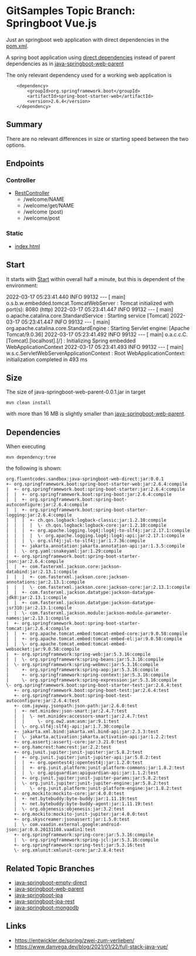 # GitSamples Topic Branch: Springboot Vue.js
Just an springboot web application with direct dependencies in the 
[pom.xml](pom.xml).                 

A spring boot application using [direct dependencies](pom.xml) instead of
parent dependencies as in [java-springboot-web-parent](../../tree/java-springboot-web-parent)

The only relevant dependency used for a working web application is

		<dependency>
			<groupId>org.springframework.boot</groupId>
			<artifactId>spring-boot-starter-web</artifactId>
			<version>2.6.4</version>
		</dependency>

## Summary
There are no relevant differences in size or starting speed between the two options.

## Endpoints
### Controller
* [RestController](main/sources/RestController.java)
  * /welcome/NAME
  * /welcome/get/NAME
  * /welcome (post)
  * /welcome/post

### Static
* [index.html](resources-main/static/index.html)

## Start
It starts with [Start](main/sources/Start.java) within overall half a minute, but this is dependent of the environment: 

2022-03-17 05:23:41.440  INFO 99132 --- [           main] o.s.b.w.embedded.tomcat.TomcatWebServer  : Tomcat initialized with port(s): 8080 (http)
2022-03-17 05:23:41.447  INFO 99132 --- [           main] o.apache.catalina.core.StandardService   : Starting service [Tomcat]
2022-03-17 05:23:41.447  INFO 99132 --- [           main] org.apache.catalina.core.StandardEngine  : Starting Servlet engine: [Apache Tomcat/9.0.36]
2022-03-17 05:23:41.492  INFO 99132 --- [           main] o.a.c.c.C.[Tomcat].[localhost].[/]       : Initializing Spring embedded WebApplicationContext
2022-03-17 05:23:41.493  INFO 99132 --- [           main] w.s.c.ServletWebServerApplicationContext : Root WebApplicationContext: initialization completed in 493 ms
## Size
The size of java-springboot-web-parent-0.0.1.jar in target 

    mvn clean install

with more than 16 MB is slightly smaller than [java-springboot-web-parent](../../tree/java-springboot-web-parent). 

## Dependencies
When executing 
   
    mvn dependency:tree

the following is shown: 

    org.fluentcodes.sandbox:java-springboot-web-direct:jar:0.0.1
    +- org.springframework.boot:spring-boot-starter-web:jar:2.6.4:compile
    |  +- org.springframework.boot:spring-boot-starter:jar:2.6.4:compile
    |  |  +- org.springframework.boot:spring-boot:jar:2.6.4:compile
    |  |  +- org.springframework.boot:spring-boot-autoconfigure:jar:2.6.4:compile
    |  |  +- org.springframework.boot:spring-boot-starter-logging:jar:2.6.4:compile
    |  |  |  +- ch.qos.logback:logback-classic:jar:1.2.10:compile
    |  |  |  |  \- ch.qos.logback:logback-core:jar:1.2.10:compile
    |  |  |  +- org.apache.logging.log4j:log4j-to-slf4j:jar:2.17.1:compile
    |  |  |  |  \- org.apache.logging.log4j:log4j-api:jar:2.17.1:compile
    |  |  |  \- org.slf4j:jul-to-slf4j:jar:1.7.36:compile
    |  |  +- jakarta.annotation:jakarta.annotation-api:jar:1.3.5:compile
    |  |  \- org.yaml:snakeyaml:jar:1.29:compile
    |  +- org.springframework.boot:spring-boot-starter-json:jar:2.6.4:compile
    |  |  +- com.fasterxml.jackson.core:jackson-databind:jar:2.13.1:compile
    |  |  |  +- com.fasterxml.jackson.core:jackson-annotations:jar:2.13.1:compile
    |  |  |  \- com.fasterxml.jackson.core:jackson-core:jar:2.13.1:compile
    |  |  +- com.fasterxml.jackson.datatype:jackson-datatype-jdk8:jar:2.13.1:compile
    |  |  +- com.fasterxml.jackson.datatype:jackson-datatype-jsr310:jar:2.13.1:compile
    |  |  \- com.fasterxml.jackson.module:jackson-module-parameter-names:jar:2.13.1:compile
    |  +- org.springframework.boot:spring-boot-starter-tomcat:jar:2.6.4:compile
    |  |  +- org.apache.tomcat.embed:tomcat-embed-core:jar:9.0.58:compile
    |  |  +- org.apache.tomcat.embed:tomcat-embed-el:jar:9.0.58:compile
    |  |  \- org.apache.tomcat.embed:tomcat-embed-websocket:jar:9.0.58:compile
    |  +- org.springframework:spring-web:jar:5.3.16:compile
    |  |  \- org.springframework:spring-beans:jar:5.3.16:compile
    |  \- org.springframework:spring-webmvc:jar:5.3.16:compile
    |     +- org.springframework:spring-aop:jar:5.3.16:compile
    |     +- org.springframework:spring-context:jar:5.3.16:compile
    |     \- org.springframework:spring-expression:jar:5.3.16:compile
    \- org.springframework.boot:spring-boot-starter-test:jar:2.6.4:test
       +- org.springframework.boot:spring-boot-test:jar:2.6.4:test
       +- org.springframework.boot:spring-boot-test-autoconfigure:jar:2.6.4:test
       +- com.jayway.jsonpath:json-path:jar:2.6.0:test
       |  +- net.minidev:json-smart:jar:2.4.7:test
       |  |  \- net.minidev:accessors-smart:jar:2.4.7:test
       |  |     \- org.ow2.asm:asm:jar:9.1:test
       |  \- org.slf4j:slf4j-api:jar:1.7.30:compile
       +- jakarta.xml.bind:jakarta.xml.bind-api:jar:2.3.3:test
       |  \- jakarta.activation:jakarta.activation-api:jar:1.2.2:test
       +- org.assertj:assertj-core:jar:3.21.0:test
       +- org.hamcrest:hamcrest:jar:2.2:test
       +- org.junit.jupiter:junit-jupiter:jar:5.8.2:test
       |  +- org.junit.jupiter:junit-jupiter-api:jar:5.8.2:test
       |  |  +- org.opentest4j:opentest4j:jar:1.2.0:test
       |  |  +- org.junit.platform:junit-platform-commons:jar:1.8.2:test
       |  |  \- org.apiguardian:apiguardian-api:jar:1.1.2:test
       |  +- org.junit.jupiter:junit-jupiter-params:jar:5.8.2:test
       |  \- org.junit.jupiter:junit-jupiter-engine:jar:5.8.2:test
       |     \- org.junit.platform:junit-platform-engine:jar:1.8.2:test
       +- org.mockito:mockito-core:jar:4.0.0:test
       |  +- net.bytebuddy:byte-buddy:jar:1.11.19:test
       |  +- net.bytebuddy:byte-buddy-agent:jar:1.11.19:test
       |  \- org.objenesis:objenesis:jar:3.2:test
       +- org.mockito:mockito-junit-jupiter:jar:4.0.0:test
       +- org.skyscreamer:jsonassert:jar:1.5.0:test
       |  \- com.vaadin.external.google:android-json:jar:0.0.20131108.vaadin1:test
       +- org.springframework:spring-core:jar:5.3.16:compile
       |  \- org.springframework:spring-jcl:jar:5.3.16:compile
       +- org.springframework:spring-test:jar:5.3.16:test
       \- org.xmlunit:xmlunit-core:jar:2.8.4:test

## Related Topic Branches
* [java-springboot-empty-direct](../../tree/java-springboot-empty-direct)
* [java-springboot-web-parent](../../tree/java-springboot-web-parent)
* [java-springboot-jpa](../../tree/java-springboot-jpa)
* [java-springboot-jpa-rest](../../tree/java-springboot-jpa-rest)
* [java-springboot-mongodb](../../tree/java-springboot-mongodb)


## Links
* https://entwickler.de/spring/zwei-zum-verlieben/
* https://www.danvega.dev/blog/2021/01/22/full-stack-java-vue/
